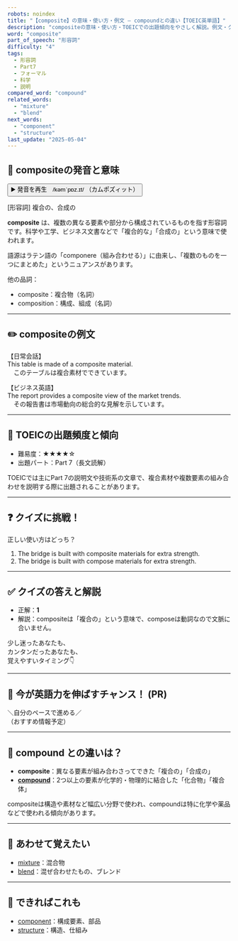 ```yaml
---
robots: noindex
title: "【composite】の意味・使い方・例文 ― compoundとの違い【TOEIC英単語】"
description: "compositeの意味・使い方・TOEICでの出題傾向をやさしく解説。例文・クイズ付きでcompoundとの違いもわかりやすく学べます。"
word: "composite"
part_of_speech: "形容詞"
difficulty: "4"
tags:
  - 形容詞
  - Part7
  - フォーマル
  - 科学
  - 説明
compared_word: "compound"
related_words:
  - "mixture"
  - "blend"
next_words:
  - "component"
  - "structure"
last_update: "2025-05-04"
---
```


## 🔰 compositeの発音と意味

<button class="play-audio" onclick="playTTS('composite')">
  <span class="play-audio-main">
    ▶️ 発音を再生　/kəmˈpɒz.ɪt/
  </span>
  <span class="play-audio-sub">
    （カムポズィット）
  </span>
</button>

[形容詞] 複合の、合成の

**composite** は、複数の異なる要素や部分から構成されているものを指す形容詞です。科学や工学、ビジネス文書などで「複合的な」「合成の」という意味で使われます。

語源はラテン語の「componere（組み合わせる）」に由来し、「複数のものを一つにまとめた」というニュアンスがあります。

他の品詞：  
- composite：複合物（名詞）
- composition：構成、組成（名詞）

---

## ✏️ compositeの例文

【日常会話】  
This table is made of a composite material.  
　このテーブルは複合素材でできています。

【ビジネス英語】  
The report provides a composite view of the market trends.  
　その報告書は市場動向の総合的な見解を示しています。

---

## 🎯 TOEICの出題頻度と傾向

- 難易度：★★★★☆
- 出題パート：Part 7（長文読解）

TOEICでは主にPart 7の説明文や技術系の文章で、複合素材や複数要素の組み合わせを説明する際に出題されることがあります。

---

## ❓ クイズに挑戦！

正しい使い方はどっち？

1. The bridge is built with composite materials for extra strength.  
2. The bridge is built with compose materials for extra strength.

---

## ✅ クイズの答えと解説

- 正解：**1**
- 解説：compositeは「複合の」という意味で、composeは動詞なので文脈に合いません。

少し迷ったあなたも、  
カンタンだったあなたも、  
覚えやすいタイミング👇️

---

## 🚀 今が英語力を伸ばすチャンス！ (PR)

<div class="info-center">
＼自分のペースで進める／<br>  
（おすすめ情報予定）
</div>

---

## 🤔  compound との違いは？

- **composite**：異なる要素が組み合わさってできた「複合の」「合成の」
- **[compound](/word/compound/)**：2つ以上の要素が化学的・物理的に結合した「化合物」「複合体」

compositeは構造や素材など幅広い分野で使われ、compoundは特に化学や薬品などで使われる傾向があります。

---

## 🧩 あわせて覚えたい

- [mixture](/word/mixture/)：混合物
- [blend](/word/blend/)：混ぜ合わせたもの、ブレンド

---

## 📖 できればこれも

- [component](/word/component/)：構成要素、部品
- [structure](/word/structure/)：構造、仕組み

<!-- cvid: aid31_bid43 -->
